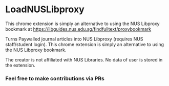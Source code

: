 # LoadNUSLibproxy

This chrome extension is simply an alternative to using the NUS Libproxy bookmark at https://libguides.nus.edu.sg/findfulltext/proxybookmark

Turns Paywalled journal articles into NUS Libproxy (requires NUS staff/student login). This chrome extension is simply an alternative to using the NUS Libproxy bookmark. 

The creator is not affiliated with NUS Libraries. No data of user is stored in the extension. 


### Feel free to make contributions via PRs
